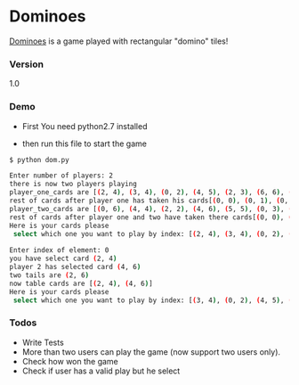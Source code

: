 # Dominoes

[Dominoes] is a game played with rectangular "domino" tiles!

### Version
1.0

### Demo
* First You need python2.7 installed

* then run this file to start the game
```sh
$ python dom.py
```
```sh
Enter number of players: 2
there is now two players playing 
player_one_cards are [(2, 4), (3, 4), (0, 2), (4, 5), (2, 3), (6, 6), (0, 4)]
rest of cards after player one has taken his cards[(0, 0), (0, 1), (0, 3), (0, 5), (0, 6), (1, 1), (1, 2), (1, 3), (1, 4), (1, 5), (1, 6), (2, 2), (2, 5), (2, 6), (3, 3), (3, 5), (3, 6), (4, 4), (4, 6), (5, 5), (5, 6)]
player_two_cards are [(0, 6), (4, 4), (2, 2), (4, 6), (5, 5), (0, 3), (3, 6)]
rest of cards after player one and two have taken there cards[(0, 0), (0, 1), (0, 5), (1, 1), (1, 2), (1, 3), (1, 4), (1, 5), (1, 6), (2, 5), (2, 6), (3, 3), (3, 5), (5, 6)]
Here is your cards please 
 select which one you want to play by index: [(2, 4), (3, 4), (0, 2), (4, 5), (2, 3), (6, 6), (0, 4)]
 
Enter index of element: 0
you have select card (2, 4)
player 2 has selected card (4, 6)
two tails are (2, 6)
now table cards are [(2, 4), (4, 6)]
Here is your cards please 
 select which one you want to play by index: [(3, 4), (0, 2), (4, 5), (2, 3), (6, 6), (0, 4)]
```

### Todos

 - Write Tests
 - More than two users can play the game (now support two users only).
 - Check how won the game
 - Check if user has a valid play but he select
 
[Dominoes]:<https://en.wikipedia.org/wiki/Dominoes>
